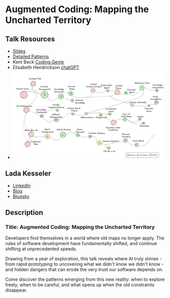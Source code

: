 # Augmented Coding: Mapping the Uncharted Territory

## Talk Resources
* [Slides](https://github.com/lexler/augmented-coding-patterns/raw/refs/heads/main/slides/Augmented%20Coding%20Patterns.pptx)
* [Detailed Patterns](https://github.com/lexler/augmented-coding-patterns)
* Kent Beck [Coding Genie](https://tidyfirst.substack.com/p/augmented-coding-beyond-the-vibes)
* Elisabeth Hendrickson [chatGPT](https://www.youtube.com/watch?v=ky37oCoyUdI) 
* ![Map](https://github.com/lexler/augmented-coding-patterns/blob/main/slides/map.png?raw=true)

## Lada Kesseler<!-- include: lada.md -->

* [LinkedIn](https://www.linkedin.com/in/lada-kesseler/)
* [Blog](https://lexler.substack.com/)
* [Bluesky](https://bsky.app/profile/lexler.bsky.social)<!-- endInclude -->


## Description
### Title: Augmented Coding: Mapping the Uncharted Territory

Developers find themselves in a world where old maps no longer apply. The rules of software development have fundamentally shifted, and continue shifting at unprecedented speeds.

Drawing from a year of exploration, this talk reveals where AI truly shines - from rapid prototyping to uncovering what we didn't know we didn't know - and hidden dangers that can erode the very trust our software depends on.

Come discover the patterns emerging from this new reality: when to explore freely, when to be careful, and what opens up when the old constraints disappear.
